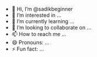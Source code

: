 - 👋 Hi, I’m @sadikbeginner
- 👀 I’m interested in ...
- 🌱 I’m currently learning ...
- 💞️ I’m looking to collaborate on ...
- 📫 How to reach me ...
- 😄 Pronouns: ...
- ⚡ Fun fact: ...

<!---
sadikbeginner/sadikbeginner is a ✨ special ✨ repository because its `README.md` (this file) appears on your GitHub profile.
You can click the Preview link to take a look at your changes.
--->
